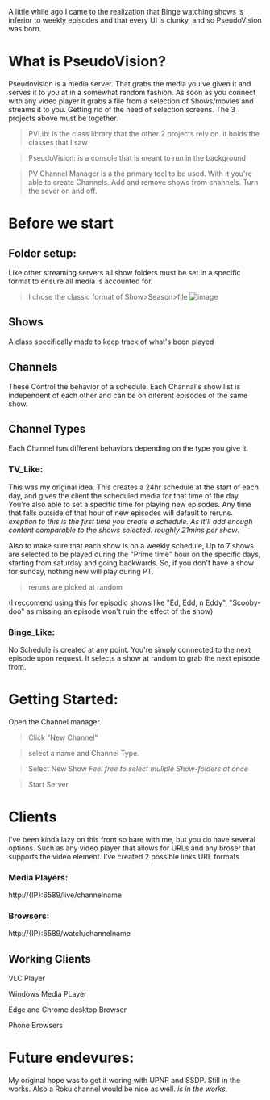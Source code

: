 A little while ago I came to the realization that Binge watching shows is inferior to weekly episodes and that every UI is clunky, and so PseudoVision was born.
# What is PseudoVision?
Pseudovision is a media server. That grabs the media you've given it and serves it to you at in a somewhat random fashion. As soon as you connect with any video player it grabs a file from a selection of Shows/movies and streams it to you.
Getting rid of the need of selection screens. The 3 projects above must be together. 
>PVLib: is the class library that the other 2 projects rely on. it holds the classes that I saw

>PseudoVision: is a console that is meant to run in the background

>PV Channel Manager is a the primary tool to be used. With it you're able to create Channels. Add and remove shows from channels. Turn the sever on and off.
# Before we start
## Folder setup:
Like other streaming servers all show folders must be set in a specific format to ensure all media is accounted for.
> I chose the classic format of Show>Season>file
> ![image](https://github.com/user-attachments/assets/2bb50e77-61d3-4271-8c4a-f6b3aa4cf56e)
## Shows
A class specifically made to keep track of what's been played
## Channels
These Control the behavior of a schedule. Each Channal's show list is independent of each other and can be on diferent episodes of the same show.
## Channel Types
Each Channel has different behaviors depending on the type you give it.
### TV_Like:
This was my original idea. This creates a 24hr schedule at the start of each day, and gives the client the scheduled media for that time of the day. You're also able to set a specific time for playing new episodes. Any time that falls outside of that hour of new episodes
will default to reruns. *exeption to this is the first time you create a schedule. As it'll add enough content comparable to the shows selected. roughly 21mins per show*.

Also to make sure that each show is on a weekly schedule, Up to 7 shows are selected to be played during the "Prime time" hour on the specific days, starting from saturday and going backwards. So, if you don't have a show for sunday, nothing new will play during PT.
> reruns are picked at random

(I reccomend using this for episodic shows like "Ed, Edd, n Eddy", "Scooby-doo" as missing an episode won't ruin the effect of the show)
### Binge_Like:
No Schedule is created at any point. You're simply connected to the next episode upon request. It selects a show at random to grab the next episode from.

# Getting Started: 
Open the Channel manager.

> Click "New Channel"

>select a name and Channel Type.

>Select New Show *Feel free to select muliple Show-folders at once*

>Start Server

# Clients
I've been kinda lazy on this front so bare with me, but you do have several options. Such as any video player that allows for URLs and any broser that supports the video element. I've created 2 possible links URL formats
### Media Players:
http://{IP}:6589/live/channelname
### Browsers:
http://{IP}:6589/watch/channelname

## Working Clients
VLC Player

Windows Media PLayer

Edge and Chrome desktop Browser

Phone Browsers

# Future endevures:
My original hope was to get it woring with UPNP and SSDP. Still in the works. Also a Roku channel would be nice as well. *is in the works.*
